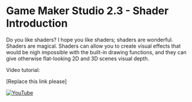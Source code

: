 # Game Maker Studio 2.3 - Shader Introduction

Do you like shaders? I hope you like shaders; shaders are wonderful. Shaders are magical. Shaders can allow you to create visual effects that would be nigh impossible with the built-in drawing functions, and they can give otherwise flat-looking 2D and 3D scenes visual depth.

Video tutorial:

[Replace this link please]

[![YouTube](https://i.ytimg.com/vi/a4S7LXx6-sQ/hqdefault.jpg)](https://youtu.be/a4S7LXx6-sQ)